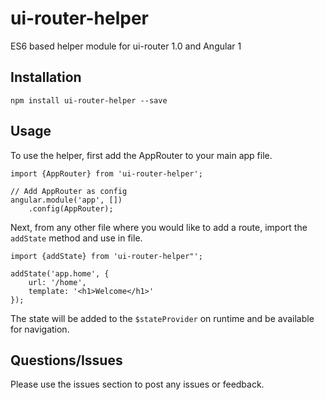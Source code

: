 # ui-router-helper
ES6 based helper module for ui-router 1.0 and Angular 1

## Installation
```
npm install ui-router-helper --save
```

## Usage
To use the helper, first add the AppRouter to your main app file.

```
import {AppRouter} from 'ui-router-helper';

// Add AppRouter as config
angular.module('app', [])
    .config(AppRouter);
```

Next, from any other file where you would like to add a route, import the `addState` method and use in file.

```
import {addState} from 'ui-router-helper"';

addState('app.home', {
    url: '/home',
    template: '<h1>Welcome</h1>'
});
```

The state will be added to the `$stateProvider` on runtime and be available for navigation.

## Questions/Issues
Please use the issues section to post any issues or feedback.